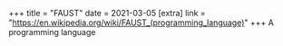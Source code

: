 +++
title = "FAUST"
date = 2021-03-05
[extra]
link = "https://en.wikipedia.org/wiki/FAUST_(programming_language)"
+++
A programming language


